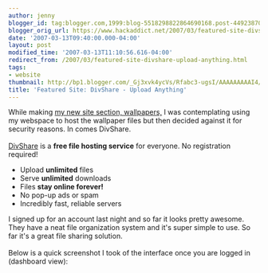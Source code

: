 ```yaml
---
author: jenny
blogger_id: tag:blogger.com,1999:blog-5518298822864690168.post-4492387041672609366
blogger_orig_url: https://www.hackaddict.net/2007/03/featured-site-divshare-upload-anything.html
date: '2007-03-13T09:40:00.000-04:00'
layout: post
modified_time: '2007-03-13T11:10:56.616-04:00'
redirect_from: /2007/03/featured-site-divshare-upload-anything.html
tags:
- website
thumbnail: http://bp1.blogger.com/_Gj3xvk4ycVs/Rfabc3-ugsI/AAAAAAAAAI4/e082dgUWDU4/s72-c/DivShare.png
title: 'Featured Site: DivShare - Upload Anything'
---
```


While making <a href="http://hackaddict.blogspot.com/2007/03/new-site-section-tag-my-current.html">my new site section, wallpapers,</a> I was contemplating using my webspace to host the wallpaper files but then decided against it for security reasons<a onblur="try {parent.deselectBloggerImageGracefully();} catch(e) {}" href="http://bp1.blogger.com/_Gj3xvk4ycVs/Rfabc3-ugsI/AAAAAAAAAI4/e082dgUWDU4/s1600-h/DivShare.png"><img style="margin: 0pt 0pt 10px 10px; float: right; cursor: pointer;" src="http://bp1.blogger.com/_Gj3xvk4ycVs/Rfabc3-ugsI/AAAAAAAAAI4/e082dgUWDU4/s200/DivShare.png" alt="" id="BLOGGER_PHOTO_ID_5041387753253536450" border="0" /></a>.  In comes DivShare.<br /><br /><a href="http://www.divshare.com/">DivShare</a> is a <strong>free file hosting service</strong> for everyone. No registration required!<br /><ul class="checks"><li>Upload  <strong>unlimited</strong> files</li><li>Serve  <strong>unlimited</strong> downloads</li><li>Files <strong>stay online forever!</strong></li><li>No pop-up ads or spam</li><li>Incredibly fast, reliable servers</li></ul>I signed up for an account last night and so far it looks pretty awesome.  They have a neat file organization system and it's super simple to use.  So far it's a great file sharing solution.<br /><br />Below is a quick screenshot I took of the interface once you are logged in (dashboard view):<br /><br /><a onblur="try {parent.deselectBloggerImageGracefully();} catch(e) {}" href="http://bp2.blogger.com/_Gj3xvk4ycVs/RfaeeH-ugtI/AAAAAAAAAJA/1vW_-xEWy50/s1600-h/ishot-1.jpg"><img style="margin: 0px auto 10px; display: block; text-align: center; cursor: pointer;" src="http://bp2.blogger.com/_Gj3xvk4ycVs/RfaeeH-ugtI/AAAAAAAAAJA/1vW_-xEWy50/s400/ishot-1.jpg" alt="" id="BLOGGER_PHOTO_ID_5041391073263256274" border="0" /></a>